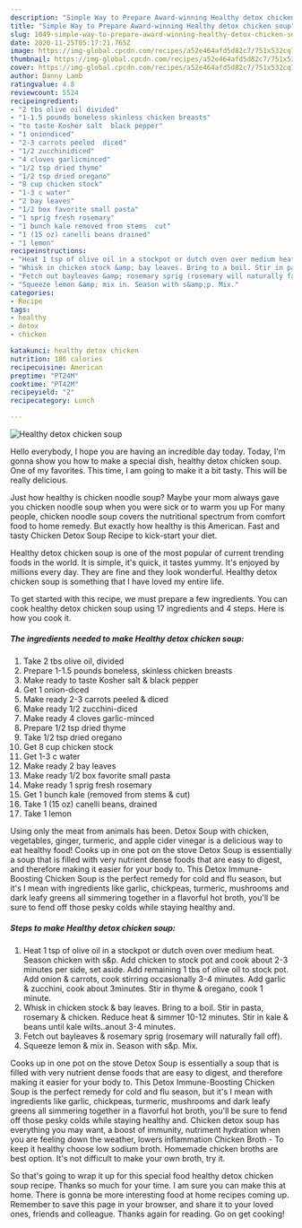 ```yaml
---
description: "Simple Way to Prepare Award-winning Healthy detox chicken soup"
title: "Simple Way to Prepare Award-winning Healthy detox chicken soup"
slug: 1049-simple-way-to-prepare-award-winning-healthy-detox-chicken-soup
date: 2020-11-25T05:17:21.765Z
image: https://img-global.cpcdn.com/recipes/a52e464afd5d82c7/751x532cq70/healthy-detox-chicken-soup-recipe-main-photo.jpg
thumbnail: https://img-global.cpcdn.com/recipes/a52e464afd5d82c7/751x532cq70/healthy-detox-chicken-soup-recipe-main-photo.jpg
cover: https://img-global.cpcdn.com/recipes/a52e464afd5d82c7/751x532cq70/healthy-detox-chicken-soup-recipe-main-photo.jpg
author: Danny Lamb
ratingvalue: 4.8
reviewcount: 5524
recipeingredient:
- "2 tbs olive oil divided"
- "1-1.5 pounds boneless skinless chicken breasts"
- "to taste Kosher salt  black pepper"
- "1 oniondiced"
- "2-3 carrots peeled  diced"
- "1/2 zucchinidiced"
- "4 cloves garlicminced"
- "1/2 tsp dried thyme"
- "1/2 tsp dried oregano"
- "8 cup chicken stock"
- "1-3 c water"
- "2 bay leaves"
- "1/2 box favorite small pasta"
- "1 sprig fresh rosemary"
- "1 bunch kale removed from stems  cut"
- "1 (15 oz) canelli beans drained"
- "1 lemon"
recipeinstructions:
- "Heat 1 tsp of olive oil in a stockpot or dutch oven over medium heat. Season chicken with s&amp;p. Add chicken to stock pot and cook about 2-3 minutes per side, set aside. Add remaining 1 tbs of olive oil to stock pot. Add onion &amp; carrots, cook stirring occasionally 3-4 minutes. Add garlic &amp; zucchini, cook about 3minutes. Stir in thyme &amp; oregano, cook 1 minute."
- "Whisk in chicken stock &amp; bay leaves. Bring to a boil. Stir in pasta, rosemary &amp; chicken. Reduce heat &amp; simmer 10-12 minutes. Stir in kale &amp; beans until kale wilts..anout 3-4 minutes."
- "Fetch out bayleaves &amp; rosemary sprig (rosemary will naturally fall off)."
- "Squeeze lemon &amp; mix in. Season with s&amp;p. Mix."
categories:
- Recipe
tags:
- healthy
- detox
- chicken

katakunci: healthy detox chicken 
nutrition: 186 calories
recipecuisine: American
preptime: "PT24M"
cooktime: "PT42M"
recipeyield: "2"
recipecategory: Lunch

---
```



![Healthy detox chicken soup](https://img-global.cpcdn.com/recipes/a52e464afd5d82c7/751x532cq70/healthy-detox-chicken-soup-recipe-main-photo.jpg)

Hello everybody, I hope you are having an incredible day today. Today, I'm gonna show you how to make a special dish, healthy detox chicken soup. One of my favorites. This time, I am going to make it a bit tasty. This will be really delicious.

Just how healthy is chicken noodle soup? Maybe your mom always gave you chicken noodle soup when you were sick or to warm you up For many people, chicken noodle soup covers the nutritional spectrum from comfort food to home remedy. But exactly how healthy is this American. Fast and tasty Chicken Detox Soup Recipe to kick-start your diet.

Healthy detox chicken soup is one of the most popular of current trending foods in the world. It is simple, it's quick, it tastes yummy. It's enjoyed by millions every day. They are fine and they look wonderful. Healthy detox chicken soup is something that I have loved my entire life.


To get started with this recipe, we must prepare a few ingredients. You can cook healthy detox chicken soup using 17 ingredients and 4 steps. Here is how you cook it.

<!--inarticleads1-->

##### The ingredients needed to make Healthy detox chicken soup:

1. Take 2 tbs olive oil, divided
1. Prepare 1-1.5 pounds boneless, skinless chicken breasts
1. Make ready to taste Kosher salt &amp; black pepper
1. Get 1 onion-diced
1. Make ready 2-3 carrots peeled &amp; diced
1. Make ready 1/2 zucchini-diced
1. Make ready 4 cloves garlic-minced
1. Prepare 1/2 tsp dried thyme
1. Take 1/2 tsp dried oregano
1. Get 8 cup chicken stock
1. Get 1-3 c water
1. Make ready 2 bay leaves
1. Make ready 1/2 box favorite small pasta
1. Make ready 1 sprig fresh rosemary
1. Get 1 bunch kale (removed from stems &amp; cut)
1. Take 1 (15 oz) canelli beans, drained
1. Take 1 lemon


Using only the meat from animals has been. Detox Soup with chicken, vegetables, ginger, turmeric, and apple cider vinegar is a delicious way to eat healthy food! Cooks up in one pot on the stove Detox Soup is essentially a soup that is filled with very nutrient dense foods that are easy to digest, and therefore making it easier for your body to. This Detox Immune-Boosting Chicken Soup is the perfect remedy for cold and flu season, but it&#39;s I mean with ingredients like garlic, chickpeas, turmeric, mushrooms and dark leafy greens all simmering together in a flavorful hot broth, you&#39;ll be sure to fend off those pesky colds while staying healthy and. 

<!--inarticleads2-->

##### Steps to make Healthy detox chicken soup:

1. Heat 1 tsp of olive oil in a stockpot or dutch oven over medium heat. Season chicken with s&amp;p. Add chicken to stock pot and cook about 2-3 minutes per side, set aside. Add remaining 1 tbs of olive oil to stock pot. Add onion &amp; carrots, cook stirring occasionally 3-4 minutes. Add garlic &amp; zucchini, cook about 3minutes. Stir in thyme &amp; oregano, cook 1 minute.
1. Whisk in chicken stock &amp; bay leaves. Bring to a boil. Stir in pasta, rosemary &amp; chicken. Reduce heat &amp; simmer 10-12 minutes. Stir in kale &amp; beans until kale wilts..anout 3-4 minutes.
1. Fetch out bayleaves &amp; rosemary sprig (rosemary will naturally fall off).
1. Squeeze lemon &amp; mix in. Season with s&amp;p. Mix.


Cooks up in one pot on the stove Detox Soup is essentially a soup that is filled with very nutrient dense foods that are easy to digest, and therefore making it easier for your body to. This Detox Immune-Boosting Chicken Soup is the perfect remedy for cold and flu season, but it&#39;s I mean with ingredients like garlic, chickpeas, turmeric, mushrooms and dark leafy greens all simmering together in a flavorful hot broth, you&#39;ll be sure to fend off those pesky colds while staying healthy and. Chicken detox soup has everything you may want, a boost of immunity, nutriment hydration when you are feeling down the weather, lowers inflammation Chicken Broth - To keep it healthy choose low sodium broth. Homemade chicken broths are best option. It&#39;s not difficult to make your own broth, try it. 

So that's going to wrap it up for this special food healthy detox chicken soup recipe. Thanks so much for your time. I am sure you can make this at home. There is gonna be more interesting food at home recipes coming up. Remember to save this page in your browser, and share it to your loved ones, friends and colleague. Thanks again for reading. Go on get cooking!
